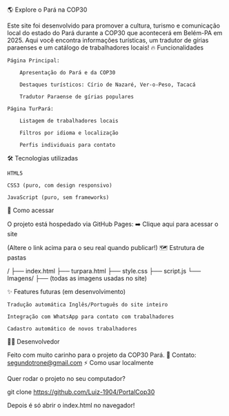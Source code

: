 🌎 Explore o Pará na COP30

Este site foi desenvolvido para promover a cultura, turismo e comunicação local do estado do Pará durante a COP30 que acontecerá em Belém-PA em 2025.
Aqui você encontra informações turísticas, um tradutor de gírias paraenses e um catálogo de trabalhadores locais!
🔥 Funcionalidades

    Página Principal:

        Apresentação do Pará e da COP30

        Destaques turísticos: Círio de Nazaré, Ver-o-Peso, Tacacá

        Tradutor Paraense de gírias populares

    Página TurPará:

        Listagem de trabalhadores locais

        Filtros por idioma e localização

        Perfis individuais para contato

🛠 Tecnologias utilizadas

    HTML5

    CSS3 (puro, com design responsivo)

    JavaScript (puro, sem frameworks)

🚀 Como acessar

O projeto está hospedado via GitHub Pages:
➡️ Clique aqui para acessar o site

(Altere o link acima para o seu real quando publicar!)
🗺 Estrutura de pastas

/
├── index.html
├── turpara.html
├── style.css
├── script.js
└── Imagens/
    ├── (todas as imagens usadas no site)

✨ Features futuras (em desenvolvimento)

    Tradução automática Inglês/Português do site inteiro

    Integração com WhatsApp para contato com trabalhadores

    Cadastro automático de novos trabalhadores

🧑‍💻 Desenvolvedor

Feito com muito carinho para o projeto da COP30 Pará. 💚
Contato: segundotrone@gmail.com
⚡️ Como usar localmente

Quer rodar o projeto no seu computador?

git clone https://github.com/Luiz-1904/PortalCop30

Depois é só abrir o index.html no navegador!